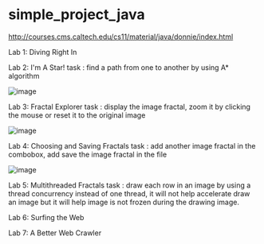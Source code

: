 # simple_project_java
http://courses.cms.caltech.edu/cs11/material/java/donnie/index.html

Lab 1: Diving Right In 

Lab 2: I'm A Star! 
task : find a path from one to another by using A* algorithm


![image](https://github.com/manh119/simple_project_java/assets/110902387/cb469d47-4407-4b6c-b1aa-e729add8f97c)


Lab 3: Fractal Explorer 
task : display the image fractal, zoom it by clicking the mouse or reset it to the original image


![image](https://github.com/manh119/simple_project_java/assets/110902387/0ac4f9cd-698a-4eaf-9095-5b8a3e46fe21)


Lab 4: Choosing and Saving Fractals 
task : add another image fractal in the combobox, add save the image fractal in the file


![image](https://github.com/manh119/simple_project_java/assets/110902387/db09acf3-0009-42be-a7f8-14cabbce57a2)


Lab 5: Multithreaded Fractals 
task : draw each row in an image by using a thread concurrency instead of one thread, it will not help accelerate draw an image but it will help 
image is not frozen during the drawing image.


Lab 6: Surfing the Web 

Lab 7: A Better Web Crawler 
